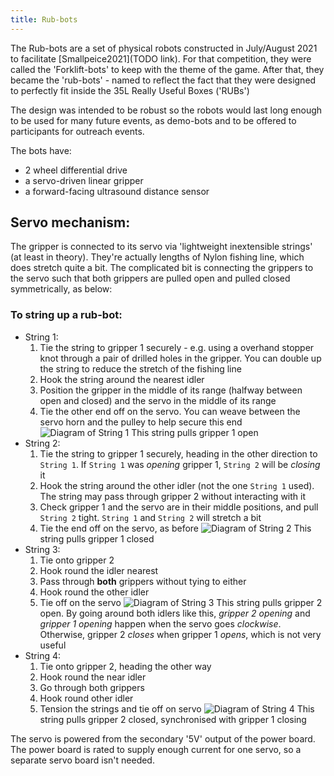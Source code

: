 ```yaml
---
title: Rub-bots
---
```


The Rub-bots are a set of physical robots constructed in July/August
2021 to facilitate [Smallpeice2021](TODO link). For that competition, they were called the 'Forklift-bots' to keep with the theme of the game. After that, they became the 'rub-bots' - named to reflect the fact that they were designed to perfectly fit inside the 35L Really Useful Boxes ('RUBs')

The design was intended to be robust so the robots would last long enough to be used for many future events, as demo-bots and to be offered to participants for outreach events.

The bots have:
 - 2 wheel differential drive
 - a servo-driven linear gripper
 - a forward-facing ultrasound distance sensor




## Servo mechanism:



The gripper is connected to its servo via 'lightweight inextensible strings' (at least in theory). They're actually lengths of Nylon fishing line, which does stretch quite a bit. The complicated bit is connecting the grippers to the servo such that both grippers are pulled open and pulled closed symmetrically, as below:

### To string up a rub-bot:
 - String 1:
    1. Tie the string to gripper 1 securely - e.g. using a overhand
    stopper knot through a pair of drilled holes in the gripper. You can double up the string to reduce the stretch of the fishing line
    2. Hook the string around the nearest idler
    3. Position the gripper in the middle of its range (halfway between open and closed) and the servo in the middle of its range
    4. Tie the other end off on the servo. You can weave between the servo horn and the pulley to help secure this end
    ![Diagram of String 1](/img/kit/rub-bots/rub-bot_string_1.png)
    This string pulls gripper 1 open
 - String 2:
    1. Tie the string to gripper 1 securely, heading in the other direction to `String 1`. If `String 1` was *opening* gripper 1, `String 2` will be *closing* it
    2. Hook the string around the other idler (not the one `String 1` used). The string may pass through gripper 2 without interacting with it
    3. Check gripper 1 and the servo are in their middle positions, and pull `String 2` tight. `String 1` and `String 2` will stretch a bit
    4. Tie the end off on the servo, as before
    ![Diagram of String 2](/img/kit/rub-bots/rub-bot_string_2.png)
    This string pulls gripper 1 closed
 - String 3:
    1. Tie onto gripper 2
    2. Hook round the idler nearest
    3. Pass through **both** grippers without tying to either
    4. Hook round the other idler
    5. Tie off on the servo
    ![Diagram of String 3](/img/kit/rub-bots/rub-bot_string_3.png)
    This string pulls gripper 2 open. By going around both idlers like this, *gripper 2 opening* and *gripper 1 opening* happen when the servo goes *clockwise*. Otherwise, gripper 2 *closes* when gripper 1 *opens*, which is not very useful 
 - String 4:
    1. Tie onto gripper 2, heading the other way
    2. Hook round the near idler
    3. Go through both grippers
    4. Hook round other idler
    5. Tension the strings and tie off on servo
    ![Diagram of String 4](/img/kit/rub-bots/rub-bot_string_4.png)
    This string pulls gripper 2 closed, synchronised with gripper 1 closing


The servo is powered from the secondary '5V' output of the power board. The power board is rated to supply enough current for one servo, so a separate servo board isn't needed.